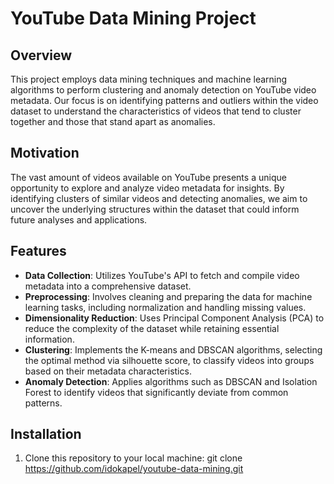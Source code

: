 # YouTube Data Mining Project

## Overview
This project employs data mining techniques and machine learning algorithms to perform clustering and anomaly detection on YouTube video metadata. Our focus is on identifying patterns and outliers within the video dataset to understand the characteristics of videos that tend to cluster together and those that stand apart as anomalies.

## Motivation
The vast amount of videos available on YouTube presents a unique opportunity to explore and analyze video metadata for insights. By identifying clusters of similar videos and detecting anomalies, we aim to uncover the underlying structures within the dataset that could inform future analyses and applications.

## Features
- **Data Collection**: Utilizes YouTube's API to fetch and compile video metadata into a comprehensive dataset.
- **Preprocessing**: Involves cleaning and preparing the data for machine learning tasks, including normalization and handling missing values.
- **Dimensionality Reduction**: Uses Principal Component Analysis (PCA) to reduce the complexity of the dataset while retaining essential information.
- **Clustering**: Implements the K-means and DBSCAN algorithms, selecting the optimal method via silhouette score, to classify videos into groups based on their metadata characteristics.
- **Anomaly Detection**: Applies algorithms such as DBSCAN and Isolation Forest to identify videos that significantly deviate from common patterns.

## Installation
1. Clone this repository to your local machine: git clone https://github.com/idokapel/youtube-data-mining.git


